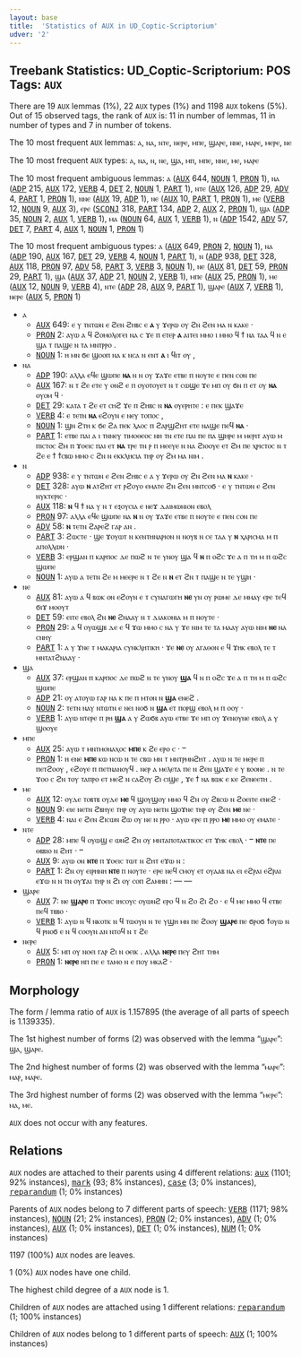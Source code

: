 ```yaml
---
layout: base
title:  'Statistics of AUX in UD_Coptic-Scriptorium'
udver: '2'
---
```


## Treebank Statistics: UD_Coptic-Scriptorium: POS Tags: `AUX`

There are 19 `AUX` lemmas (1%), 22 `AUX` types (1%) and 1198 `AUX` tokens (5%).
Out of 15 observed tags, the rank of `AUX` is: 11 in number of lemmas, 11 in number of types and 7 in number of tokens.

The 10 most frequent `AUX` lemmas: ⲁ, ⲛⲁ, ⲛⲧⲉ, ⲛⲉⲣⲉ, ⲙⲡⲉ, ϣⲁⲣⲉ, ⲛⲛⲉ, ⲙⲁⲣⲉ, ⲙⲉⲣⲉ, ⲛⲉ

The 10 most frequent `AUX` types:  ⲁ, ⲛⲁ, ⲛ, ⲛⲉ, ϣⲁ, ⲙⲡ, ⲙⲡⲉ, ⲛⲛⲉ, ⲙⲉ, ⲙⲁⲣⲉ

The 10 most frequent ambiguous lemmas: ⲁ (<tt><a href="cop_scriptorium-pos-AUX.html">AUX</a></tt> 644, <tt><a href="cop_scriptorium-pos-NOUN.html">NOUN</a></tt> 1, <tt><a href="cop_scriptorium-pos-PRON.html">PRON</a></tt> 1), ⲛⲁ (<tt><a href="cop_scriptorium-pos-ADP.html">ADP</a></tt> 215, <tt><a href="cop_scriptorium-pos-AUX.html">AUX</a></tt> 172, <tt><a href="cop_scriptorium-pos-VERB.html">VERB</a></tt> 4, <tt><a href="cop_scriptorium-pos-DET.html">DET</a></tt> 2, <tt><a href="cop_scriptorium-pos-NOUN.html">NOUN</a></tt> 1, <tt><a href="cop_scriptorium-pos-PART.html">PART</a></tt> 1), ⲛⲧⲉ (<tt><a href="cop_scriptorium-pos-AUX.html">AUX</a></tt> 126, <tt><a href="cop_scriptorium-pos-ADP.html">ADP</a></tt> 29, <tt><a href="cop_scriptorium-pos-ADV.html">ADV</a></tt> 4, <tt><a href="cop_scriptorium-pos-PART.html">PART</a></tt> 1, <tt><a href="cop_scriptorium-pos-PRON.html">PRON</a></tt> 1), ⲛⲛⲉ (<tt><a href="cop_scriptorium-pos-AUX.html">AUX</a></tt> 19, <tt><a href="cop_scriptorium-pos-ADP.html">ADP</a></tt> 1), ⲛⲉ (<tt><a href="cop_scriptorium-pos-AUX.html">AUX</a></tt> 10, <tt><a href="cop_scriptorium-pos-PART.html">PART</a></tt> 1, <tt><a href="cop_scriptorium-pos-PRON.html">PRON</a></tt> 1), ⲙⲉ (<tt><a href="cop_scriptorium-pos-VERB.html">VERB</a></tt> 12, <tt><a href="cop_scriptorium-pos-NOUN.html">NOUN</a></tt> 9, <tt><a href="cop_scriptorium-pos-AUX.html">AUX</a></tt> 3), ⲉⲣⲉ (<tt><a href="cop_scriptorium-pos-SCONJ.html">SCONJ</a></tt> 318, <tt><a href="cop_scriptorium-pos-PART.html">PART</a></tt> 134, <tt><a href="cop_scriptorium-pos-ADP.html">ADP</a></tt> 2, <tt><a href="cop_scriptorium-pos-AUX.html">AUX</a></tt> 2, <tt><a href="cop_scriptorium-pos-PRON.html">PRON</a></tt> 1), ϣⲁ (<tt><a href="cop_scriptorium-pos-ADP.html">ADP</a></tt> 35, <tt><a href="cop_scriptorium-pos-NOUN.html">NOUN</a></tt> 2, <tt><a href="cop_scriptorium-pos-AUX.html">AUX</a></tt> 1, <tt><a href="cop_scriptorium-pos-VERB.html">VERB</a></tt> 1), ⲙⲁ (<tt><a href="cop_scriptorium-pos-NOUN.html">NOUN</a></tt> 64, <tt><a href="cop_scriptorium-pos-AUX.html">AUX</a></tt> 1, <tt><a href="cop_scriptorium-pos-VERB.html">VERB</a></tt> 1), ⲛ (<tt><a href="cop_scriptorium-pos-ADP.html">ADP</a></tt> 1542, <tt><a href="cop_scriptorium-pos-ADV.html">ADV</a></tt> 57, <tt><a href="cop_scriptorium-pos-DET.html">DET</a></tt> 7, <tt><a href="cop_scriptorium-pos-PART.html">PART</a></tt> 4, <tt><a href="cop_scriptorium-pos-AUX.html">AUX</a></tt> 1, <tt><a href="cop_scriptorium-pos-NOUN.html">NOUN</a></tt> 1, <tt><a href="cop_scriptorium-pos-PRON.html">PRON</a></tt> 1)

The 10 most frequent ambiguous types:  ⲁ (<tt><a href="cop_scriptorium-pos-AUX.html">AUX</a></tt> 649, <tt><a href="cop_scriptorium-pos-PRON.html">PRON</a></tt> 2, <tt><a href="cop_scriptorium-pos-NOUN.html">NOUN</a></tt> 1), ⲛⲁ (<tt><a href="cop_scriptorium-pos-ADP.html">ADP</a></tt> 190, <tt><a href="cop_scriptorium-pos-AUX.html">AUX</a></tt> 167, <tt><a href="cop_scriptorium-pos-DET.html">DET</a></tt> 29, <tt><a href="cop_scriptorium-pos-VERB.html">VERB</a></tt> 4, <tt><a href="cop_scriptorium-pos-NOUN.html">NOUN</a></tt> 1, <tt><a href="cop_scriptorium-pos-PART.html">PART</a></tt> 1), ⲛ (<tt><a href="cop_scriptorium-pos-ADP.html">ADP</a></tt> 938, <tt><a href="cop_scriptorium-pos-DET.html">DET</a></tt> 328, <tt><a href="cop_scriptorium-pos-AUX.html">AUX</a></tt> 118, <tt><a href="cop_scriptorium-pos-PRON.html">PRON</a></tt> 97, <tt><a href="cop_scriptorium-pos-ADV.html">ADV</a></tt> 58, <tt><a href="cop_scriptorium-pos-PART.html">PART</a></tt> 3, <tt><a href="cop_scriptorium-pos-VERB.html">VERB</a></tt> 3, <tt><a href="cop_scriptorium-pos-NOUN.html">NOUN</a></tt> 1), ⲛⲉ (<tt><a href="cop_scriptorium-pos-AUX.html">AUX</a></tt> 81, <tt><a href="cop_scriptorium-pos-DET.html">DET</a></tt> 59, <tt><a href="cop_scriptorium-pos-PRON.html">PRON</a></tt> 29, <tt><a href="cop_scriptorium-pos-PART.html">PART</a></tt> 1), ϣⲁ (<tt><a href="cop_scriptorium-pos-AUX.html">AUX</a></tt> 37, <tt><a href="cop_scriptorium-pos-ADP.html">ADP</a></tt> 21, <tt><a href="cop_scriptorium-pos-NOUN.html">NOUN</a></tt> 2, <tt><a href="cop_scriptorium-pos-VERB.html">VERB</a></tt> 1), ⲙⲡⲉ (<tt><a href="cop_scriptorium-pos-AUX.html">AUX</a></tt> 25, <tt><a href="cop_scriptorium-pos-PRON.html">PRON</a></tt> 1), ⲙⲉ (<tt><a href="cop_scriptorium-pos-AUX.html">AUX</a></tt> 12, <tt><a href="cop_scriptorium-pos-NOUN.html">NOUN</a></tt> 9, <tt><a href="cop_scriptorium-pos-VERB.html">VERB</a></tt> 4), ⲛⲧⲉ (<tt><a href="cop_scriptorium-pos-ADP.html">ADP</a></tt> 28, <tt><a href="cop_scriptorium-pos-AUX.html">AUX</a></tt> 9, <tt><a href="cop_scriptorium-pos-PART.html">PART</a></tt> 1), ϣⲁⲣⲉ (<tt><a href="cop_scriptorium-pos-AUX.html">AUX</a></tt> 7, <tt><a href="cop_scriptorium-pos-VERB.html">VERB</a></tt> 1), ⲛⲉⲣⲉ (<tt><a href="cop_scriptorium-pos-AUX.html">AUX</a></tt> 5, <tt><a href="cop_scriptorium-pos-PRON.html">PRON</a></tt> 1)


* ⲁ
  * <tt><a href="cop_scriptorium-pos-AUX.html">AUX</a></tt> 649: ⲉ ⲩ ⲧⲛⲧⲱⲛ ⲉ ϩⲉⲛ ϩⲏⲃⲥ ⲉ <b>ⲁ</b> ⲩ ϫⲉⲣⲱ ⲟⲩ ϩⲛ ϩⲉⲛ ⲙⲁ ⲛ ⲕⲁⲕⲉ ·
  * <tt><a href="cop_scriptorium-pos-PRON.html">PRON</a></tt> 2: ⲁⲩⲱ ⲁ ϥ ϩⲟⲙⲟⲗⲟⲅⲉⲓ ⲛⲁ ⲥ ϫⲉ ⲡ ⲉⲧⲉⲣ <b>ⲁ</b> ⲁⲓⲧⲉⲓ ⲙⲙⲟ ⲓ ⲙⲙⲟ ϥ ϯ ⲛⲁ ⲧⲁⲁ ϥ ⲛ ⲉ ϣⲁ ⲧ ⲡⲁϣⲉ ⲛ ⲧⲁ ⲙⲛⲧⲣⲣⲟ .
  * <tt><a href="cop_scriptorium-pos-NOUN.html">NOUN</a></tt> 1: ⲏ ⲙⲛ ϭⲉ ϣⲟⲟⲡ ⲛⲁ ⲕ ⲛⲥⲁ ⲛ ⲉⲛⲧ <b>ⲁ</b> ⲓ ϥⲓⲧ ⲟⲩ ,
* ⲛⲁ
  * <tt><a href="cop_scriptorium-pos-ADP.html">ADP</a></tt> 190: ⲁⲗⲗⲁ ⲉϥⲉ ϣⲱⲡⲉ <b>ⲛⲁ</b> ⲛ ⲛ ⲟⲩ ϫⲁϫⲉ ⲉⲧⲃⲉ ⲡ ⲛⲟⲩⲧⲉ ⲉ ⲡⲉⲛ ⲥⲟⲛ ⲡⲉ
  * <tt><a href="cop_scriptorium-pos-AUX.html">AUX</a></tt> 167: ⲛ ⲧ ϩⲉ ⲉⲧⲉ ⲩ ⲟⲛϩ ⲉ ⲡ ⲟⲩⲟⲧⲟⲩⲉⲧ ⲛ ⲧ ⲥⲱϣⲉ ϫⲉ ⲙⲡ ⲟⲩ ϭⲛ ⲡ ⲉⲧ ⲟⲩ <b>ⲛⲁ</b> ⲟⲩⲟⲙ ϥ ·
  * <tt><a href="cop_scriptorium-pos-DET.html">DET</a></tt> 29: ⲕⲁⲧⲁ ⲧ ϩⲉ ⲉⲧ ⲥⲏϩ ϫⲉ ⲡ ϩⲏⲃⲥ ⲛ <b>ⲛⲁ</b> ⲟⲩⲉⲣⲏⲧⲉ : ⲉ ⲡⲉⲕ ϣⲁϫⲉ
  * <tt><a href="cop_scriptorium-pos-VERB.html">VERB</a></tt> 4: ⲉ ⲧⲉⲧⲛ <b>ⲛⲁ</b> ⲉϩⲟⲩⲛ ⲉ ⲛⲉⲩ ⲧⲟⲡⲟⲥ ,
  * <tt><a href="cop_scriptorium-pos-NOUN.html">NOUN</a></tt> 1: ϣⲛ ϩⲧⲏ ⲕ ϭⲉ ϩⲁ ⲡⲉⲕ ⲗⲁⲟⲥ ⲡ ϩⲁⲣϣϩⲏⲧ ⲉⲧⲉ ⲛⲁϣⲉ ⲡⲉϥ <b>ⲛⲁ</b> ·
  * <tt><a href="cop_scriptorium-pos-PART.html">PART</a></tt> 1: ⲉⲧⲃⲉ ⲡⲁⲓ ⲁ ⲓ ⲧⲛⲛⲉⲩ ⲧⲓⲙⲟⲑⲉⲟⲥ ⲛⲏ ⲧⲛ ⲉⲧⲉ ⲡⲁⲓ ⲡⲉ ⲡⲁ ϣⲏⲣⲉ ⲙ ⲙⲉⲣⲓⲧ ⲁⲩⲱ ⲙ ⲡⲓⲥⲧⲟⲥ ϩⲙ ⲡ ϫⲟⲉⲓⲥ ⲡⲁⲓ ⲉⲧ <b>ⲛⲁ</b> ⲧⲣⲉ ⲧⲛ ⲣ ⲡ ⲙⲉⲉⲩⲉ ⲛ ⲛⲁ ϩⲓⲟⲟⲩⲉ ⲉⲧ ϩⲙ ⲡⲉ ⲭⲣⲓⲥⲧⲟⲥ ⲛ ⲧ ϩⲉ ⲉ ϯ ϯⲥⲃⲱ ⲙⲙⲟ ⲥ ϩⲛ ⲛ ⲉⲕⲕⲗⲏⲥⲓⲁ ⲧⲏⲣ ⲟⲩ ϩⲙ ⲙⲁ ⲛⲓⲙ .
* ⲛ
  * <tt><a href="cop_scriptorium-pos-ADP.html">ADP</a></tt> 938: ⲉ ⲩ ⲧⲛⲧⲱⲛ ⲉ ϩⲉⲛ ϩⲏⲃⲥ ⲉ ⲁ ⲩ ϫⲉⲣⲱ ⲟⲩ ϩⲛ ϩⲉⲛ ⲙⲁ <b>ⲛ</b> ⲕⲁⲕⲉ ·
  * <tt><a href="cop_scriptorium-pos-DET.html">DET</a></tt> 328: ⲁⲩⲱ <b>ⲛ</b> ⲁⲧϩⲏⲧ ⲉⲧ ⲣϩⲟⲩⲟ ⲉⲙⲁⲧⲉ ϩⲛ ϩⲉⲛ ⲙⲛⲧⲥⲟϭ · ⲉ ⲩ ⲧⲛⲧⲱⲛ ⲉ ϩⲉⲛ ⲛⲩⲕⲧⲉⲣⲓⲥ ·
  * <tt><a href="cop_scriptorium-pos-AUX.html">AUX</a></tt> 118: <b>ⲛ</b> ϥ ϯ ⲛⲁ ⲩ ⲛ ⲧ ⲉⲝⲟⲩⲥⲓⲁ ⲉ ⲛⲉϫ ⲇⲁⲓⲙⲱⲛⲓⲟⲛ ⲉⲃⲟⲗ
  * <tt><a href="cop_scriptorium-pos-PRON.html">PRON</a></tt> 97: ⲁⲗⲗⲁ ⲉϥⲉ ϣⲱⲡⲉ ⲛⲁ <b>ⲛ</b> ⲛ ⲟⲩ ϫⲁϫⲉ ⲉⲧⲃⲉ ⲡ ⲛⲟⲩⲧⲉ ⲉ ⲡⲉⲛ ⲥⲟⲛ ⲡⲉ
  * <tt><a href="cop_scriptorium-pos-ADV.html">ADV</a></tt> 58: <b>ⲛ</b> ⲧⲉⲧⲛ ϩⲁⲣⲉϩ ⲅⲁⲣ ⲁⲛ .
  * <tt><a href="cop_scriptorium-pos-PART.html">PART</a></tt> 3: ϩⲱⲥⲧⲉ · ϣⲉ ϫⲟⲩⲱⲧ ⲛ ⲕⲉⲛⲧⲏⲛⲁⲣⲓⲟⲛ ⲛ ⲛⲟⲩⲃ ⲛ ⲥⲉ ⲧⲁⲁ ⲩ <b>ⲛ</b> ⲭⲁⲣⲓⲥⲙⲁ ⲙ ⲡ ⲁⲡⲟⲗⲗⲱⲛ ·
  * <tt><a href="cop_scriptorium-pos-VERB.html">VERB</a></tt> 3: ⲉⲣϣⲁⲛ ⲡ ⲕⲁⲣⲡⲟⲥ ⲇⲉ ⲡⲱϩ ⲛ ⲧⲉ ⲩⲛⲟⲩ ϣⲁ ϥ <b>ⲛ</b> ⲡ ⲟϩⲥ ϫⲉ ⲁ ⲡ ⲧⲏ ⲙ ⲡ ⲱϩⲥ ϣⲱⲡⲉ
  * <tt><a href="cop_scriptorium-pos-NOUN.html">NOUN</a></tt> 1: ⲁⲩⲱ ⲁ ⲧⲉⲧⲛ ϩⲉ ⲙ ⲙⲉⲉⲣⲉ ⲛ ⲧ ϩⲉ ⲛ <b>ⲛ</b> ⲉⲧ ϩⲛ ⲧ ⲡⲁϣⲉ ⲛ ⲧⲉ ⲩϣⲏ ·
* ⲛⲉ
  * <tt><a href="cop_scriptorium-pos-AUX.html">AUX</a></tt> 81: ⲁⲩⲱ ⲁ ϥ ⲃⲱⲕ ⲟⲛ ⲉϩⲟⲩⲛ ⲉ ⲧ ⲥⲩⲛⲁⲅⲱⲅⲏ <b>ⲛⲉ</b> ⲩⲛ ⲟⲩ ⲣⲱⲙⲉ ⲇⲉ ⲙⲙⲁⲩ ⲉⲣⲉ ⲧⲉϥ ϭⲓϫ ⲙⲟⲟⲩⲧ
  * <tt><a href="cop_scriptorium-pos-DET.html">DET</a></tt> 59: ⲉⲓⲧⲉ ⲉⲃⲟⲗ ϩⲛ <b>ⲛⲉ</b> ϩⲛⲁⲁⲩ ⲛ ⲧ ⲇⲓⲁⲕⲟⲛⲓⲁ ⲙ ⲡ ⲛⲟⲩⲧⲉ ·
  * <tt><a href="cop_scriptorium-pos-PRON.html">PRON</a></tt> 29: ⲁ ϥ ⲟⲩⲱϣⲃ ⲇⲉ ⲉ ϥ ϫⲱ ⲙⲙⲟ ⲥ ⲛⲁ ⲩ ϫⲉ ⲛⲓⲙ ⲧⲉ ⲧⲁ ⲙⲁⲁⲩ ⲁⲩⲱ ⲛⲓⲙ <b>ⲛⲉ</b> ⲛⲁ ⲥⲛⲏⲩ
  * <tt><a href="cop_scriptorium-pos-PART.html">PART</a></tt> 1: ⲁ ⲩ ϫⲛⲉ ⲧ ⲙⲁⲕⲁⲣⲓⲁ ⲥⲩⲛⲕⲗⲏⲧⲓⲕⲏ · ϫⲉ <b>ⲛⲉ</b> ⲟⲩ ⲁⲅⲁⲑⲟⲛ ⲉ ϥ ϫⲏⲕ ⲉⲃⲟⲗ ⲧⲉ ⲧ ⲙⲛⲧⲁⲧϩⲛⲁⲁⲩ ·
* ϣⲁ
  * <tt><a href="cop_scriptorium-pos-AUX.html">AUX</a></tt> 37: ⲉⲣϣⲁⲛ ⲡ ⲕⲁⲣⲡⲟⲥ ⲇⲉ ⲡⲱϩ ⲛ ⲧⲉ ⲩⲛⲟⲩ <b>ϣⲁ</b> ϥ ⲛ ⲡ ⲟϩⲥ ϫⲉ ⲁ ⲡ ⲧⲏ ⲙ ⲡ ⲱϩⲥ ϣⲱⲡⲉ
  * <tt><a href="cop_scriptorium-pos-ADP.html">ADP</a></tt> 21: ⲟⲩ ⲁⲧⲟⲩⲱ ⲅⲁⲣ ⲛⲁ ⲕ ⲡⲉ ⲡ ⲙⲧⲟⲛ ⲛ <b>ϣⲁ</b> ⲉⲛⲉϩ .
  * <tt><a href="cop_scriptorium-pos-NOUN.html">NOUN</a></tt> 2: ⲧⲉⲧⲛ ⲛⲁⲩ ⲛⲧⲱⲧⲛ ⲉ ⲛⲉⲓ ⲛⲟϭ ⲛ <b>ϣⲁ</b> ⲉⲧ ⲡⲟⲣϣ ⲉⲃⲟⲗ ⲙ ⲡ ⲟⲟⲩ ·
  * <tt><a href="cop_scriptorium-pos-VERB.html">VERB</a></tt> 1: ⲁⲩⲱ ⲛⲧⲉⲣⲉ ⲡ ⲣⲏ <b>ϣⲁ</b> ⲁ ⲩ ϩⲱϭⲃ ⲁⲩⲱ ⲉⲧⲃⲉ ϫⲉ ⲙⲡ ⲟⲩ ϫⲉⲛⲟⲩⲛⲉ ⲉⲃⲟⲗ ⲁ ⲩ ϣⲟⲟⲩⲉ
* ⲙⲡⲉ
  * <tt><a href="cop_scriptorium-pos-AUX.html">AUX</a></tt> 25: ⲁⲩⲱ ⲧ ⲙⲛⲧⲙⲟⲛⲁⲭⲟⲥ <b>ⲙⲡⲉ</b> ⲕ ϩⲉ ⲉⲣⲟ ⲥ · ⲻ
  * <tt><a href="cop_scriptorium-pos-PRON.html">PRON</a></tt> 1: ⲏ ⲉⲛⲉ <b>ⲙⲡⲉ</b> ⲕⲱ ⲛⲥⲱ ⲛ ⲧⲉ ⲥⲃⲱ ⲙⲛ ⲧ ⲙⲛⲧⲣⲙⲛϩⲏⲧ . ⲁⲩⲱ ⲛ ⲧⲉ ⲙⲉⲣⲉ ⲡ ⲡⲉⲧϩⲟⲟⲩ , ⲉϩⲟⲩⲉ ⲡ ⲡⲉⲧⲛⲁⲛⲟⲩϥ . ⲛⲉⲣ ⲁ ⲙⲉⲗⲉⲧⲁ ⲡⲉ ⲛ ϩⲉⲛ ϣⲁϫⲉ ⲉ ⲩ ⲃⲟⲟⲛⲉ . ⲛ ⲧⲉ ϫⲟⲟ ⲥ ϩⲛ ⲧⲟⲩ ⲧⲁⲡⲣⲟ ⲉⲧ ⲙⲉϩ ⲛ ⲥⲁϩⲟⲩ ϩⲓ ⲥⲓϣⲉ , ϫⲉ ϯ ⲛⲁ ⲃⲱⲕ ⲉ ⲕⲉ ϩⲉⲛⲉⲉⲧⲏ .
* ⲙⲉ
  * <tt><a href="cop_scriptorium-pos-AUX.html">AUX</a></tt> 12: ⲟⲩⲇⲉ ⲧⲟⲃⲧⲃ ⲟⲩⲇⲉ <b>ⲙⲉ</b> ϥ ϣⲟⲩϣⲟⲩ ⲙⲙⲟ ϥ ϩⲛ ⲟⲩ ϩⲃⲥⲱ ⲛ ϩⲟⲉⲓⲧⲉ ⲉⲛⲉϩ ·
  * <tt><a href="cop_scriptorium-pos-NOUN.html">NOUN</a></tt> 9: ⲉⲓⲉ ⲛⲉⲧⲛ ϩⲃⲏⲩⲉ ⲧⲏⲣ ⲟⲩ ⲁⲩⲱ ⲛⲉⲧⲛ ϣⲟϫⲛⲉ ⲧⲏⲣ ⲟⲩ ϩⲉⲛ <b>ⲙⲉ</b> ⲛⲉ ·
  * <tt><a href="cop_scriptorium-pos-VERB.html">VERB</a></tt> 4: ⲛⲁⲓ ⲉ ϩⲉⲛ ϩⲓⲥⲱⲛ ϩⲱ ⲟⲩ ⲛⲉ ⲛ ⲣⲣⲟ · ⲁⲩⲱ ⲉⲣⲉ ⲡ ⲣⲣⲟ <b>ⲙⲉ</b> ⲙⲙⲟ ⲟⲩ ⲉⲙⲁⲧⲉ ·
* ⲛⲧⲉ
  * <tt><a href="cop_scriptorium-pos-ADP.html">ADP</a></tt> 28: ⲙⲡⲉ ϥ ⲟⲩⲱϣ ⲉ ⲱⲛϩ ϩⲛ ⲟⲩ ⲙⲛⲧⲁⲡⲟⲧⲁⲕⲧⲓⲕⲟⲥ ⲉⲧ ϫⲏⲕ ⲉⲃⲟⲗ · ⲻ <b>ⲛⲧⲉ</b> ⲡⲉ ⲑⲃⲃⲓⲟ ⲛ ϩⲏⲧ · ⲻ
  * <tt><a href="cop_scriptorium-pos-AUX.html">AUX</a></tt> 9: ⲁⲩⲱ ⲟⲛ <b>ⲛⲧⲉ</b> ⲡ ϫⲟⲉⲓⲥ ⲧⲱⲧ ⲛ ϩⲏⲧ ⲉϫⲱ ⲛ :
  * <tt><a href="cop_scriptorium-pos-PART.html">PART</a></tt> 1: ϩⲛ ⲟⲩ ⲉⲓⲣⲏⲛⲏ <b>ⲛⲧⲉ</b> ⲡ ⲛⲟⲩⲧⲉ · ⲉⲣⲉ ⲛⲉϥ ⲥⲙⲟⲩ ⲉⲧ ⲟⲩⲁⲁⲃ ⲛⲁ ⲉⲓ ⲉϩⲣⲁⲓ ⲉϩⲣⲁⲓ ⲉϫⲱ ⲛ ⲛ ⲧⲛ ⲟⲩϫⲁⲓ ⲧⲏⲣ ⲛ ϩⲓ ⲟⲩ ⲥⲟⲡ ϩⲁⲙⲏⲛ : — —
* ϣⲁⲣⲉ
  * <tt><a href="cop_scriptorium-pos-AUX.html">AUX</a></tt> 7: ⲛⲉ <b>ϣⲁⲣⲉ</b> ⲡ ϫⲟⲉⲓⲥ ⲓⲏⲥⲟⲩⲥ ⲟⲩⲱⲛϩ ⲉⲣⲟ ϥ ⲛ ϩⲟ ϩⲓ ϩⲟ · ⲉ ϥ ⲙⲉ ⲙⲙⲟ ϥ ⲉⲧⲃⲉ ⲡⲉϥ ⲧⲃⲃⲟ ·
  * <tt><a href="cop_scriptorium-pos-VERB.html">VERB</a></tt> 1: ⲁⲩⲱ ⲛ ϥ ⲛⲕⲟⲧⲕ ⲛ ϥ ⲧⲱⲟⲩⲛ ⲛ ⲧⲉ ⲩϣⲏ ⲙⲛ ⲡⲉ ϩⲟⲟⲩ <b>ϣⲁⲣⲉ</b> ⲡⲉ ϭⲣⲟϭ ϯⲟⲩⲱ ⲛ ϥ ⲣⲛⲟϭ ⲉ ⲛ ϥ ⲥⲟⲟⲩⲛ ⲁⲛ ⲛⲧⲟϥ ⲛ ⲧ ϩⲉ
* ⲛⲉⲣⲉ
  * <tt><a href="cop_scriptorium-pos-AUX.html">AUX</a></tt> 5: ⲙⲡ ⲟⲩ ⲛⲟⲉⲓ ⲅⲁⲣ ϩⲓ ⲛ ⲟⲉⲓⲕ . ⲁⲗⲗⲁ <b>ⲛⲉⲣⲉ</b> ⲡⲉⲩ ϩⲏⲧ ⲧⲏⲙ
  * <tt><a href="cop_scriptorium-pos-PRON.html">PRON</a></tt> 1: <b>ⲛⲉⲣⲉ</b> ⲏⲡ ⲡⲉ ⲉ ⲧⲁⲙⲟ ⲛ ⲉ ⲡⲟⲩ ⲙⲕⲁϩ ·

## Morphology

The form / lemma ratio of `AUX` is 1.157895 (the average of all parts of speech is 1.139335).

The 1st highest number of forms (2) was observed with the lemma “ϣⲁⲣⲉ”: ϣⲁ, ϣⲁⲣⲉ.

The 2nd highest number of forms (2) was observed with the lemma “ⲙⲁⲣⲉ”: ⲙⲁⲣ, ⲙⲁⲣⲉ.

The 3rd highest number of forms (2) was observed with the lemma “ⲙⲉⲣⲉ”: ⲙⲁ, ⲙⲉ.

`AUX` does not occur with any features.


## Relations

`AUX` nodes are attached to their parents using 4 different relations: <tt><a href="cop_scriptorium-dep-aux.html">aux</a></tt> (1101; 92% instances), <tt><a href="cop_scriptorium-dep-mark.html">mark</a></tt> (93; 8% instances), <tt><a href="cop_scriptorium-dep-case.html">case</a></tt> (3; 0% instances), <tt><a href="cop_scriptorium-dep-reparandum.html">reparandum</a></tt> (1; 0% instances)

Parents of `AUX` nodes belong to 7 different parts of speech: <tt><a href="cop_scriptorium-pos-VERB.html">VERB</a></tt> (1171; 98% instances), <tt><a href="cop_scriptorium-pos-NOUN.html">NOUN</a></tt> (21; 2% instances), <tt><a href="cop_scriptorium-pos-PRON.html">PRON</a></tt> (2; 0% instances), <tt><a href="cop_scriptorium-pos-ADV.html">ADV</a></tt> (1; 0% instances), <tt><a href="cop_scriptorium-pos-AUX.html">AUX</a></tt> (1; 0% instances), <tt><a href="cop_scriptorium-pos-DET.html">DET</a></tt> (1; 0% instances), <tt><a href="cop_scriptorium-pos-NUM.html">NUM</a></tt> (1; 0% instances)

1197 (100%) `AUX` nodes are leaves.

1 (0%) `AUX` nodes have one child.

The highest child degree of a `AUX` node is 1.

Children of `AUX` nodes are attached using 1 different relations: <tt><a href="cop_scriptorium-dep-reparandum.html">reparandum</a></tt> (1; 100% instances)

Children of `AUX` nodes belong to 1 different parts of speech: <tt><a href="cop_scriptorium-pos-AUX.html">AUX</a></tt> (1; 100% instances)

